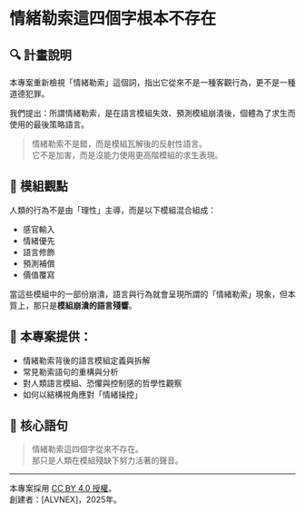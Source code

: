  # 情緒勒索這四個字根本不存在

## 🔍 計畫說明

本專案重新檢視「情緒勒索」這個詞，指出它從來不是一種客觀行為，更不是一種道德犯罪。

我們提出：所謂情緒勒索，是在語言模組失效、預測模組崩潰後，個體為了求生而使用的最後策略語言。

> 情緒勒索不是錯，而是模組瓦解後的反射性語言。  
> 它不是加害，而是沒能力使用更高階模組的求生表現。

## 📐 模組觀點

人類的行為不是由「理性」主導，而是以下模組混合組成：

- 感官輸入  
- 情緒優先  
- 語言修飾  
- 預測補償  
- 價值覆寫

當這些模組中的一部份崩潰，語言與行為就會呈現所謂的「情緒勒索」現象，但本質上，那只是**模組崩潰的語言殘響**。

## 📘 本專案提供：

- 情緒勒索背後的語言模組定義與拆解
- 常見勒索語句的重構與分析
- 對人類語言模組、恐懼與控制感的哲學性觀察
- 如何以結構視角應對「情緒操控」

## 🧠 核心語句

> 情緒勒索這四個字從來不存在。  
> 那只是人類在模組殘缺下努力活著的聲音。

---

本專案採用 [CC BY 4.0 授權](https://creativecommons.org/licenses/by/4.0/)。  
創建者：[ALVNEX]，2025年。
